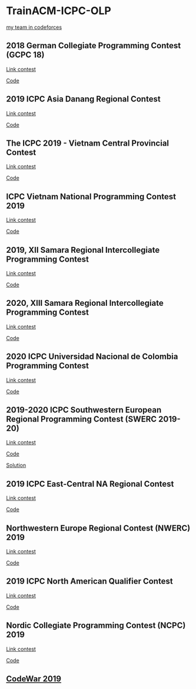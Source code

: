 # TrainACM-ICPC-OLP

[my team in codeforces](https://codeforces.com/team/60278)

## 2018 German Collegiate Programming Contest (GCPC 18)

[Link contest](https://codeforces.com/gym/102021)

[Code](https://github.com/truongcongthanh2000/TrainACM-ICPC-OLP/tree/master/GCPC18_CFGyms)

## 2019 ICPC Asia Danang Regional Contest

[Link contest](https://danang19.kattis.com/)

[Code](https://github.com/truongcongthanh2000/TrainACM-ICPC-OLP/tree/master/ICPC2019DaNangRegional)


## The ICPC 2019 - Vietnam Central Provincial Contest

[Link contest](http://acmicpc-vietnam.github.io/2019/central/scoreboard.html)

[Code](https://github.com/truongcongthanh2000/TrainACM-ICPC-OLP/tree/master/ICPC2019VietNamCentral)


## ICPC Vietnam National Programming Contest 2019

[Link contest](https://vietnam-national19.kattis.com/)

[Code](https://github.com/truongcongthanh2000/TrainACM-ICPC-OLP/tree/master/ICPC2019VietNamNational)


## 2019, XII Samara Regional Intercollegiate Programming Contest

[Link contest](https://codeforces.com/gym/102215)

[Code](https://github.com/truongcongthanh2000/TrainACM-ICPC-OLP/tree/master/Samara2019_CFGyms)


## 2020, XIII Samara Regional Intercollegiate Programming Contest

[Link contest](https://codeforces.com/gym/102569)

[Code](https://github.com/truongcongthanh2000/TrainACM-ICPC-OLP/tree/master/Samara2020_CFGyms)

## 2020 ICPC Universidad Nacional de Colombia Programming Contest

[Link contest](https://codeforces.com/gym/102700)

[Code](https://github.com/truongcongthanh2000/TrainACM-ICPC-OLP/tree/master/2020%20ICPC%20Universidad%20Nacional%20de%20Colombia%20Programming%20Contest)

## 2019-2020 ICPC Southwestern European Regional Programming Contest (SWERC 2019-20)

[Link contest](https://codeforces.com/gym/102501)

[Code](https://github.com/truongcongthanh2000/TrainACM-ICPC-OLP/tree/master/2019-2020%20ICPC%20Southwestern%20European%20Regional%20Programming%20Contest%20(SWERC%202019-20))

[Solution](https://swerc.eu/2019/theme/problems/swerc-analysis.pdf)

## 2019 ICPC East-Central NA Regional Contest

[Link contest](https://ecna19.kattis.com/problems)

[Code](https://github.com/truongcongthanh2000/TrainACM-ICPC-OLP/tree/master/2019%20ICPC%20East-Central%20NA%20Regional%20Contest)

## Northwestern Europe Regional Contest (NWERC) 2019

[Link contest](https://open.kattis.com/contests/nwerc19open)

[Code](https://github.com/truongcongthanh2000/TrainACM-ICPC-OLP/tree/master/Northwestern%20Europe%20Regional%20Contest%20(NWERC)%202019)

## 2019 ICPC North American Qualifier Contest

[Link contest](https://naq19.kattis.com/standings)

[Code](https://github.com/truongcongthanh2000/TrainACM-ICPC-OLP/tree/master/2019%20ICPC%20North%20American%20Qualifier%20Contest)

## Nordic Collegiate Programming Contest (NCPC) 2019

[Link contest](https://open.kattis.com/problem-sources/Nordic%20Collegiate%20Programming%20Contest%20%28NCPC%29%202019)

[Code]()

## [CodeWar 2019](https://codelearn.io/fights/detail/139257)
